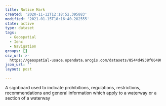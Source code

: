 ```yaml
---
title: Notice Mark
created: '2020-11-12T12:18:52.395883'
modified: '2021-01-15T18:16:40.282555'
state: active
type: dataset
tags:
  - Geospatial
  - Ienc
  - Navigation
groups: []
csv_url: >-
  https://geospatial-usace.opendata.arcgis.com/datasets/8544d4938f06490299493f85db10b5e3_0.csv?outSR=%7B%22latestWkid%22%3A4326%2C%22wkid%22%3A4326%7D
json_url: ''
layout: post

---
```

A signboard used to indicate prohibitions, regulations, restrictions, recommendations and general information which apply to a waterway or a section of a waterway

